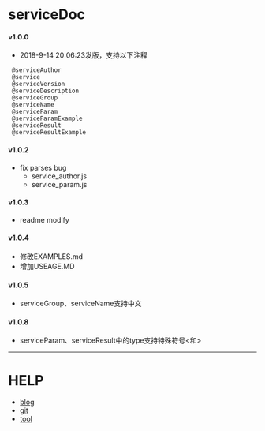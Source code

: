 # serviceDoc 
#### v1.0.0 
* 2018-9-14 20:06:23发版，支持以下注释
```
 @serviceAuthor
 @service
 @serviceVersion
 @serviceDescription
 @serviceGroup
 @serviceName
 @serviceParam
 @serviceParamExample
 @serviceResult
 @serviceResultExample
```
#### v1.0.2 
* fix parses bug
  * service_author.js
  * service_param.js  
   
#### v1.0.3
* readme modify
    
#### v1.0.4
* 修改EXAMPLES.md
* 增加USEAGE.MD

#### v1.0.5
* serviceGroup、serviceName支持中文

#### v1.0.8
* serviceParam、serviceResult中的type支持特殊符号<和>
---    


# HELP
* [blog](http://blog.suiyiwen.com/)
* [git](https://gitee.com/UnlimitedBladeWorks_123/servicedoc)
* [tool](http://tool.suiyiwen.com/servicedoc/)







